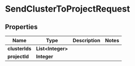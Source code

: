 

# SendClusterToProjectRequest


## Properties

Name | Type | Description | Notes
------------ | ------------- | ------------- | -------------
**clusterIds** | **List&lt;Integer&gt;** |  | 
**projectId** | **Integer** |  | 



